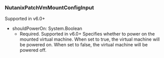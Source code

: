 ### NutanixPatchVmMountConfigInput
Supported in v6.0+

- shouldPowerOn: System.Boolean
  - Required. Supported in v6.0+
      Specifies whether to power on the mounted virtual machine. When set to true, the virtual machine will be powered on. When set to false, the virtual machine will be powered off.
